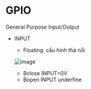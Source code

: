 # GPIO
General Purpose Input/Output

- INPUT
  - Floating: cấu hình thả nổi 
  
  ![image](https://user-images.githubusercontent.com/118428350/216987872-4944280f-d60c-4623-8069-c820b03789ee.png)
  
  - Bclose INPUT=0V
  - Bopen INPUT underfine

